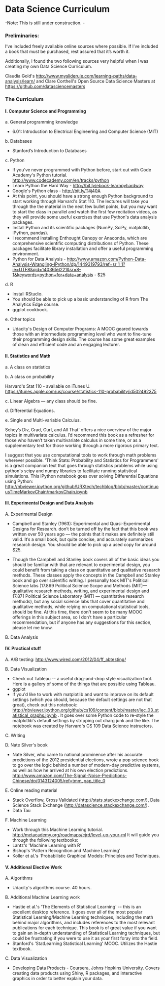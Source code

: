 # Data Science Curriculum

-Note: This is still under construction. - 

### Preliminaries: 

I’ve included freely available online sources where possible. If I’ve included a book that must be purchased, rest assured that it’s worth it. 

Additionally, I found the two following sources very helpful when I was creating my own Data Science Curriculum.

Claudia Gold's http://www.mysliderule.com/learning-paths/data-analysis/learn/ and Clare Corthell's Open Source Data Science Masters at https://github.com/datasciencemasters

### The Curriculum

#### I. Computer Science and Programming

a. General programming knowledge
- 6.01: Introduction to Electrical Engineering and Computer Science (MIT) 

b. Databases
- Stanford’s Introduction to Databases

c. Python
- If you've never programmed with Python before, start out with Code Academy's Python tutorial. http://www.codecademy.com/en/tracks/python
- Learn Python the Hard Way - http://bit.ly/ebook-learnpyhardway
- Google's Python class - http://bit.ly/T4j40A
- At this point, you should have a strong enough Python background to start working through Harvard's Stat 110. The lectures will take you through the the material in the next few bullet points, but you may want to start the class in parallel and watch the first few recitation videos, as they will provide some useful exercises that use Python's data analysis packages. 
- Install Python and its scientific packages (NumPy, SciPy, matplotlib, IPython, pandas). 
- I recommend installing Enthought Canopy or Anaconda, which are comprehensive scientific computing distributions of Python. These packages facilitate library installation and offer a useful programming environment. 
- Python for Data Analysis - http://www.amazon.com/Python-Data-Analysis-Wrangling-IPython/dp/1449319793/ref=sr_1_1?ie=UTF8&qid=1403656221&sr=8-1&keywords=python+for+data+analysis - $25

d. R
- Install RStudio.
- You should be able to pick up a basic understanding of R from The Analytics Edge course. 
- ggplot cookbook. 

e. Other topics
- Udacity's Design of Computer Programs: A MOOC geared towards those with an intermediate programming level who want to fine-tune their programming design skills. The course has some great examples of clean and efficient code and an engaging lecturer.


#### II. Statistics and Math
a. A class on statistics

b. A class on probability

Harvard's Stat 110 - available on iTunes U. https://itunes.apple.com/us/course/statistics-110-probability/id502492375

c. Linear Algebra — any class should be fine.

d. Differential Equations. 

e. Single and Multi-variable Calculus. 


Schey’s Div, Grad, Curl, and All That’ offers a nice overview of the major topics in multivariate calculus. I’d recommend this book as a refresher for those who haven’t taken multivariate calculus in some time, or as a supplementary text for those working through a more rigorous primary text. 

I suggest that you use computational tools to work through math problems wherever possible. 'Think Stats: Probability and Statistics for Programmers' is a great companion text that goes through statistics problems while using python's scipy and numpy libraries to facilitate running statistical simulations. This iPython notebook goes over solving Differential Equations using Python: http://nbviewer.ipython.org/github/URXtech/techblog/blob/master/continuousTimeMarkovChain/markovChain.ipynb


#### III. Experimental Design and Data Analysis

A. Experimental Design
- Campbell and Stanley (1963): Experimental and Quasi-Experimental Designs for Research. don’t be turned off by the fact that this book was written over 50 years ago — the points that it makes are definitely still valid. It’s a small book, but quite concise, and accurately summarizes research design. You should be able to pick up a used copy for around $25.

- Though the Campbell and Stanley book covers all of the basic ideas you should be familiar with that are relevant to experimental design, you could benefit from taking a class on quantitative and qualitative research methods. These classes apply the concepts in the Campbell and Stanley book and go over scientific writing. I personally took MIT's Political Science labs (17.869 Political Science Scope and Methods (MIT)— qualitative research methods, writing, and experimental design and 17.871 Political Science Laboratory (MIT) — quantitative research methods), but any social science labs that cover quantitative and qualitative methods, while relying on computational statistical tools, should be fine. At this time, there don't seem to be many MOOC offerings in this subject area, so I don't have a particular recommendation, but if anyone has any suggestions for this section, please let me know.

B. Data Analysis

#### IV. Practical stuff
A. A/B testing:
http://www.wired.com/2012/04/ff_abtesting/

B. Data Visualization
- Check out Tableau -- a useful drag-and-drop style visualization tool. Here is a gallery of some of the things that are possible using Tableau. 
- ggplot 
- If you'd like to work with matplotlib and want to improve on its default settings (which you should, because the default settings are not that great), check out this notebook: http://nbviewer.ipython.org/github/cs109/content/blob/master/lec_03_statistical_graphs.ipynb . It goes over some Python code to re-style the matplotlib's default settings by stripping out charg junk and the like. The notebook was created by  Harvard's CS 109 Data Science instructors. 

C. Writing

D. Nate Silver's book
- Nate Silver, who came to national prominence after his accurate predictions of the 2012 presidential elections, wrote a pop science book to go over the logic behind a number of modern-day predictive systems, as well as how he arrived at his own election predictions. http://www.amazon.com/The-Signal-Noise-Predictions-Chinese/dp/0143124005/ref=tmm_pap_title_0

E. Online reading material
- Stack Overflow, Cross Validated (http://stats.stackexchange.com/), Data Science Stack Exchange (http://datascience.stackexchange.com/). 
- Data Tau


F. Machine Learning
- Work through this Machine Learning tutorial. http://metacademy.org/roadmaps/cjrd/level-up-your-ml It will guide you through the following textbooks:
- Lantz's 'Machine Learning with R'
- Bishop's 'Pattern Recognition and Machine Learning'
- Koller et al.'s 'Probabilistic Graphical Models: Principles and Techniques. 


#### V. Additional Elective Work

A. Algorithms
- Udacity's algorithms course. 40 hours. 

B. Additional Machine Learning work 
- Hastie et al.'s 'The Elements of Statistical Learning' -- this is an excellent desktop reference. It goes over all of the most popular Statistical Learning/Machine Learning techniques, including the math behind major algorithms, and includes references to the most relevant publications for each technique. This book is of great value if you want to gain an in-depth understanding of Statistical Learning techniques, but could be frustrating if you were to use it as your first foray into the field. 
- Stanford's 'StatLearning Statistical Learning' MOOC. Utilizes the Hastie textbook. 

C. Data Visualization
- Developing Data Products - Coursera, Johns Hopkins University. Covers creating data products using Shiny, R packages, and interactive graphics in order to better explain your data. 



